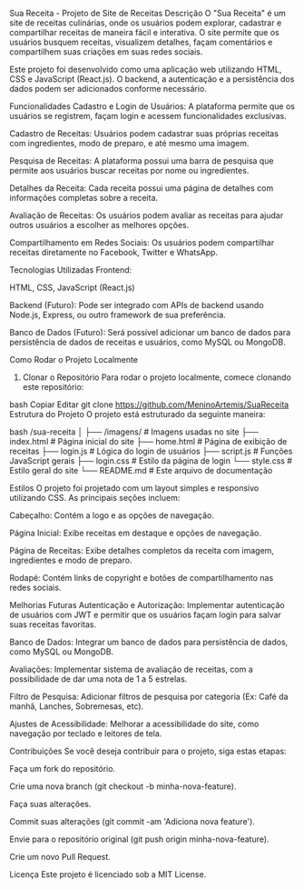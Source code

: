 Sua Receita - Projeto de Site de Receitas
Descrição
O "Sua Receita" é um site de receitas culinárias, onde os usuários podem explorar, cadastrar e compartilhar receitas de maneira fácil e interativa. O site permite que os usuários busquem receitas, visualizem detalhes, façam comentários e compartilhem suas criações em suas redes sociais.

Este projeto foi desenvolvido como uma aplicação web utilizando HTML, CSS e JavaScript (React.js). O backend, a autenticação e a persistência dos dados podem ser adicionados conforme necessário.

Funcionalidades
Cadastro e Login de Usuários: A plataforma permite que os usuários se registrem, façam login e acessem funcionalidades exclusivas.

Cadastro de Receitas: Usuários podem cadastrar suas próprias receitas com ingredientes, modo de preparo, e até mesmo uma imagem.

Pesquisa de Receitas: A plataforma possui uma barra de pesquisa que permite aos usuários buscar receitas por nome ou ingredientes.

Detalhes da Receita: Cada receita possui uma página de detalhes com informações completas sobre a receita.

Avaliação de Receitas: Os usuários podem avaliar as receitas para ajudar outros usuários a escolher as melhores opções.

Compartilhamento em Redes Sociais: Os usuários podem compartilhar receitas diretamente no Facebook, Twitter e WhatsApp.

Tecnologias Utilizadas
Frontend:

HTML, CSS, JavaScript (React.js)

Backend (Futuro): Pode ser integrado com APIs de backend usando Node.js, Express, ou outro framework de sua preferência.

Banco de Dados (Futuro): Será possível adicionar um banco de dados para persistência de dados de receitas e usuários, como MySQL ou MongoDB.

Como Rodar o Projeto Localmente
1. Clonar o Repositório
Para rodar o projeto localmente, comece clonando este repositório:

bash
Copiar
Editar
git clone https://github.com/MeninoArtemis/SuaReceita
Estrutura do Projeto
O projeto está estruturado da seguinte maneira:

bash
/sua-receita
│
├── /imagens/             # Imagens usadas no site
├── index.html        # Página inicial do site
├── home.html         # Página de exibição de receitas
├── login.js          # Lógica do login de usuários
├── script.js         # Funções JavaScript gerais
├── login.css         # Estilo da página de login
└── style.css         # Estilo geral do site
└── README.md             # Este arquivo de documentação


Estilos
O projeto foi projetado com um layout simples e responsivo utilizando CSS. As principais seções incluem:

Cabeçalho: Contém a logo e as opções de navegação.

Página Inicial: Exibe receitas em destaque e opções de navegação.

Página de Receitas: Exibe detalhes completos da receita com imagem, ingredientes e modo de preparo.

Rodapé: Contém links de copyright e botões de compartilhamento nas redes sociais.

Melhorias Futuras
Autenticação e Autorização: Implementar autenticação de usuários com JWT e permitir que os usuários façam login para salvar suas receitas favoritas.

Banco de Dados: Integrar um banco de dados para persistência de dados, como MySQL ou MongoDB.

Avaliações: Implementar sistema de avaliação de receitas, com a possibilidade de dar uma nota de 1 a 5 estrelas.

Filtro de Pesquisa: Adicionar filtros de pesquisa por categoria (Ex: Café da manhã, Lanches, Sobremesas, etc).

Ajustes de Acessibilidade: Melhorar a acessibilidade do site, como navegação por teclado e leitores de tela.

Contribuições
Se você deseja contribuir para o projeto, siga estas etapas:

Faça um fork do repositório.

Crie uma nova branch (git checkout -b minha-nova-feature).

Faça suas alterações.

Commit suas alterações (git commit -am 'Adiciona nova feature').

Envie para o repositório original (git push origin minha-nova-feature).

Crie um novo Pull Request.

Licença
Este projeto é licenciado sob a MIT License.
